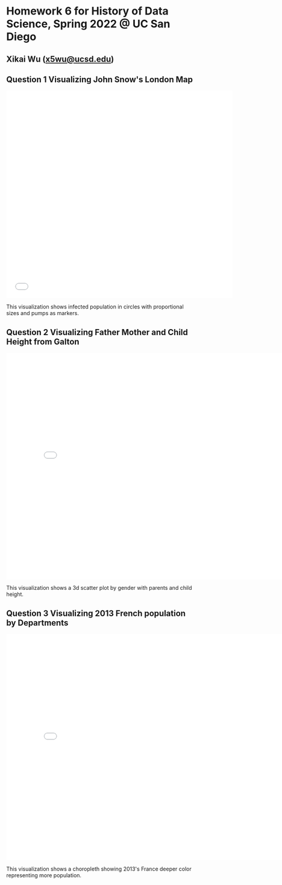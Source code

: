 # Homework 6 for History of Data Science, Spring 2022 @ UC San Diego

## Xikai Wu (x5wu@ucsd.edu)

## Question 1 Visualizing John Snow's London Map

<iframe src='../snow_map.html' width=600 height=550 frameBorder=0></iframe>

This visualization shows infected population in circles with proportional sizes and pumps as markers.

## Question 2 Visualizing Father Mother and Child Height from Galton

<iframe src='../height3d-fig.html' width=800 height=600 frameBorder=0></iframe>

This visualization shows a 3d scatter plot by gender with parents and child height.

## Question 3 Visualizing 2013 French population by Departments

<iframe src='../french-fig.html' width=800 height=600 frameBorder=0></iframe>

This visualization shows a choropleth showing 2013's France deeper color representing more population.
